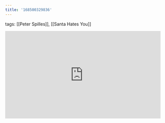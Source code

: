 ```yaml
---
title: '168500329836'
---
```

tags: [[Peter Spilles]], [[Santa Hates You]]

<iframe allow="accelerometer; autoplay; clipboard-write; encrypted-media; gyroscope; picture-in-picture" allowfullscreen="" frameborder="0" height="281" id="youtube_iframe" src="https://www.youtube.com/embed/PoWwozTY55Q?feature=oembed&amp;enablejsapi=1&amp;origin=https://safe.txmblr.com&amp;wmode=opaque" width="500"></iframe>